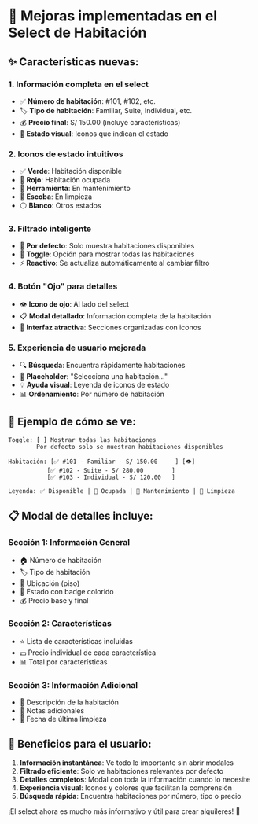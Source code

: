 # 🏨 Mejoras implementadas en el Select de Habitación

## ✨ Características nuevas:

### 1. **Información completa en el select**
- ✅ **Número de habitación**: #101, #102, etc.
- 🏷️ **Tipo de habitación**: Familiar, Suite, Individual, etc.
- 💰 **Precio final**: S/ 150.00 (incluye características)
- 🎯 **Estado visual**: Iconos que indican el estado

### 2. **Iconos de estado intuitivos**
- ✅ **Verde**: Habitación disponible
- 🔴 **Rojo**: Habitación ocupada  
- 🔧 **Herramienta**: En mantenimiento
- 🧹 **Escoba**: En limpieza
- ⚪ **Blanco**: Otros estados

### 3. **Filtrado inteligente**
- 🎯 **Por defecto**: Solo muestra habitaciones disponibles
- 🔄 **Toggle**: Opción para mostrar todas las habitaciones
- ⚡ **Reactivo**: Se actualiza automáticamente al cambiar filtro

### 4. **Botón "Ojo" para detalles**
- 👁️ **Icono de ojo**: Al lado del select
- 📋 **Modal detallado**: Información completa de la habitación
- 🎨 **Interfaz atractiva**: Secciones organizadas con iconos

### 5. **Experiencia de usuario mejorada**
- 🔍 **Búsqueda**: Encuentra rápidamente habitaciones
- 📝 **Placeholder**: "Selecciona una habitación..."
- 💡 **Ayuda visual**: Leyenda de iconos de estado
- 📊 **Ordenamiento**: Por número de habitación

## 🎯 Ejemplo de cómo se ve:

```
Toggle: [ ] Mostrar todas las habitaciones
        Por defecto solo se muestran habitaciones disponibles

Habitación: [✅ #101 - Familiar - S/ 150.00     ] [👁️]
           [✅ #102 - Suite - S/ 280.00        ]
           [✅ #103 - Individual - S/ 120.00   ]
           
Leyenda: ✅ Disponible | 🔴 Ocupada | 🔧 Mantenimiento | 🧹 Limpieza
```

## 📋 Modal de detalles incluye:

### Sección 1: Información General
- 🏠 Número de habitación
- 🏷️ Tipo de habitación  
- 📍 Ubicación (piso)
- 🔄 Estado con badge colorido
- 💰 Precio base y final

### Sección 2: Características
- ⭐ Lista de características incluidas
- 💵 Precio individual de cada característica
- 📊 Total por características

### Sección 3: Información Adicional
- 📝 Descripción de la habitación
- 📝 Notas adicionales
- 🧹 Fecha de última limpieza

## 🚀 Beneficios para el usuario:

1. **Información instantánea**: Ve todo lo importante sin abrir modales
2. **Filtrado eficiente**: Solo ve habitaciones relevantes por defecto
3. **Detalles completos**: Modal con toda la información cuando lo necesite
4. **Experiencia visual**: Iconos y colores que facilitan la comprensión
5. **Búsqueda rápida**: Encuentra habitaciones por número, tipo o precio

¡El select ahora es mucho más informativo y útil para crear alquileres! 🎉
